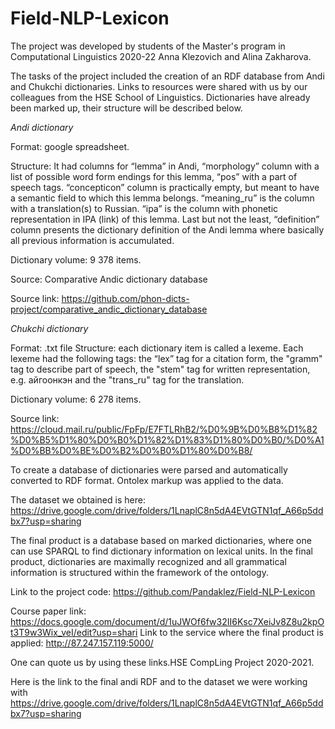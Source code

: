 # Field-NLP-Lexicon
The project was developed by students of the Master's program in Computational Linguistics 2020-22 Anna Klezovich and Alina Zakharova. 

The tasks of the project included the creation of an RDF database from Andi and Chukchi dictionaries. Links to resources were shared with us by our colleagues from the HSE School of Linguistics. Dictionaries have already been marked up, their structure will be described below. 

*Andi dictionary*

Format: google spreadsheet. 

Structure: It had columns for “lemma” in Andi, “morphology” column with a list of possible word form endings for this lemma, “pos” with a part of speech tags. “concepticon” column is practically empty, but meant to have a semantic field to which this lemma belongs. “meaning_ru” is the column with a translation(s) to Russian. “ipa” is the column with phonetic representation in IPA (link) of this lemma. Last but not the least, “definition” column presents the dictionary definition of the Andi lemma where basically all previous information is accumulated.

Dictionary volume: 9 378 items.

Source: Comparative Andic dictionary database

Source link: https://github.com/phon-dicts-project/comparative_andic_dictionary_database 

*Chukchi dictionary*

Format: .txt file
Structure: each dictionary item is called a lexeme. Each lexeme had the following tags: the “lex” tag for a citation form, the "gramm" tag to describe part of speech, the "stem" tag for written representation, e.g. айгоонкэн and the "trans_ru" tag for the translation.

Dictionary volume: 6 278 items.

Source link: https://cloud.mail.ru/public/FpFp/E7FTLRhB2/%D0%9B%D0%B8%D1%82%D0%B5%D1%80%D0%B0%D1%82%D1%83%D1%80%D0%B0/%D0%A1%D0%BB%D0%BE%D0%B2%D0%B0%D1%80%D0%B8/

To create a database of dictionaries were parsed and automatically converted to RDF format. Ontolex markup was applied to the data. 

The dataset we obtained is here: https://drive.google.com/drive/folders/1LnaplC8n5dA4EVtGTN1qf_A66p5ddbx7?usp=sharing

The final product is a database based on marked dictionaries, where one can use SPARQL to find dictionary information on lexical units. In the final product, dictionaries are maximally recognized and all grammatical information is structured within the framework of the ontology. 


Link to the project code: https://github.com/Pandaklez/Field-NLP-Lexicon

Course paper link: https://docs.google.com/document/d/1uJWOf6fw32II6Ksc7XeiJv8Z8u2kpOt3T9w3Wix_veI/edit?usp=shari
Link to the service where the final product is applied: http://87.247.157.119:5000/ 

One can quote us by using these links.HSE CompLing Project 2020-2021.

Here is the link to the final andi RDF and to the dataset we were working with
https://drive.google.com/drive/folders/1LnaplC8n5dA4EVtGTN1qf_A66p5ddbx7?usp=sharing
